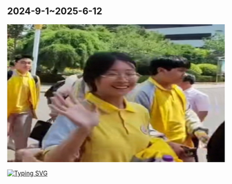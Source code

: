 ##	2024-9-1~2025-6-12
<img   src="https://github.com/nacglalevin/Eternal-Love/blob/main/Beloved.jpg" alt="Beloved" width="520" height="320"/> 

[![Typing SVG](https://readme-typing-svg.herokuapp.com?font=comfortaa&color=%FFFFFF&size=25&height=40&lines=听着一遍又一遍的须尽欢;敬我们2023年的初次相见;想到冗长的一生再难与她想遇;我难免哽咽;再若相逢不知何年何月;你我今生缘分太薄;愿来世还能再见)](https://git.io/typing-svg)